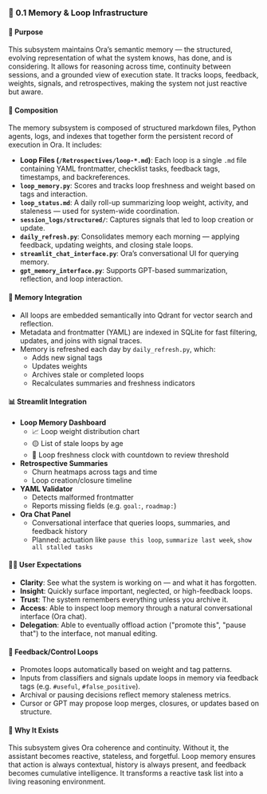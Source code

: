 ### 🔹 0.1 Memory & Loop Infrastructure

#### 🔭 Purpose
This subsystem maintains Ora’s semantic memory — the structured, evolving representation of what the system knows, has done, and is considering. It allows for reasoning across time, continuity between sessions, and a grounded view of execution state. It tracks loops, feedback, weights, signals, and retrospectives, making the system not just reactive but aware.

#### 🧱 Composition
The memory subsystem is composed of structured markdown files, Python agents, logs, and indexes that together form the persistent record of execution in Ora. It includes:

- **Loop Files (`/Retrospectives/loop-*.md`)**: Each loop is a single `.md` file containing YAML frontmatter, checklist tasks, feedback tags, timestamps, and backreferences.  
- **`loop_memory.py`**: Scores and tracks loop freshness and weight based on tags and interaction.  
- **`loop_status.md`**: A daily roll-up summarizing loop weight, activity, and staleness — used for system-wide coordination.  
- **`session_logs/structured/`**: Captures signals that led to loop creation or update.  
- **`daily_refresh.py`**: Consolidates memory each morning — applying feedback, updating weights, and closing stale loops.  
- **`streamlit_chat_interface.py`**: Ora’s conversational UI for querying memory.  
- **`gpt_memory_interface.py`**: Supports GPT-based summarization, reflection, and loop interaction.

#### 🧠 Memory Integration
- All loops are embedded semantically into Qdrant for vector search and reflection.
- Metadata and frontmatter (YAML) are indexed in SQLite for fast filtering, updates, and joins with signal traces.
- Memory is refreshed each day by `daily_refresh.py`, which:
  - Adds new signal tags
  - Updates weights
  - Archives stale or completed loops
  - Recalculates summaries and freshness indicators

#### 📊 Streamlit Integration
- **Loop Memory Dashboard**
  - 📈 Loop weight distribution chart
  - 🟡 List of stale loops by age
  - 🧭 Loop freshness clock with countdown to review threshold
- **Retrospective Summaries**
  - Churn heatmaps across tags and time
  - Loop creation/closure timeline
- **YAML Validator**
  - Detects malformed frontmatter
  - Reports missing fields (e.g. `goal:`, `roadmap:`)
- **Ora Chat Panel**
  - Conversational interface that queries loops, summaries, and feedback history
  - Planned: actuation like `pause this loop`, `summarize last week`, `show all stalled tasks`

#### 🧑‍💻 User Expectations
- **Clarity**: See what the system is working on — and what it has forgotten.
- **Insight**: Quickly surface important, neglected, or high-feedback loops.
- **Trust**: The system remembers everything unless you archive it.
- **Access**: Able to inspect loop memory through a natural conversational interface (Ora chat).
- **Delegation**: Able to eventually offload action ("promote this", "pause that") to the interface, not manual editing.

#### 🔄 Feedback/Control Loops
- Promotes loops automatically based on weight and tag patterns.
- Inputs from classifiers and signals update loops in memory via feedback tags (e.g. `#useful`, `#false_positive`).
- Archival or pausing decisions reflect memory staleness metrics.
- Cursor or GPT may propose loop merges, closures, or updates based on structure.

#### 🧩 Why It Exists
This subsystem gives Ora coherence and continuity. Without it, the assistant becomes reactive, stateless, and forgetful. Loop memory ensures that action is always contextual, history is always present, and feedback becomes cumulative intelligence. It transforms a reactive task list into a living reasoning environment.
